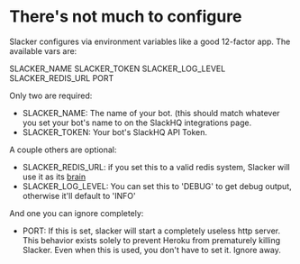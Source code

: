 # There's not much to configure

Slacker configures via environment variables like a good 12-factor app. The
available vars are: 

SLACKER_NAME
SLACKER_TOKEN
SLACKER_LOG_LEVEL
SLACKER_REDIS_URL
PORT

Only two are required: 

* SLACKER_NAME:  The name of your bot. (this should match whatever you set your bot's name to on the SlackHQ integrations page.
* SLACKER_TOKEN: Your bot's SlackHQ API Token. 

A couple others are optional: 

* SLACKER_REDIS_URL: if you set this to a valid redis system, Slacker will use it as its [brain](brain.md)
* SLACKER_LOG_LEVEL: You can set this to 'DEBUG' to get debug output, otherwise it'll default to 'INFO'

And one you can ignore completely:

* PORT: If this is set, slacker will start a completely useless http server.
 This behavior exists solely to prevent Heroku from prematurely killing
 Slacker. Even when this is used, you don't have to set it. Ignore away.
